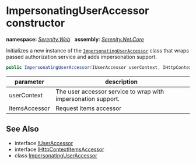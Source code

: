 # ImpersonatingUserAccessor constructor
**namespace:** *[Serenity.Web](../../README.md#serenity.web-namespace)*   **assembly**: *[Serenity.Net.Core](../../README.md)*

Initializes a new instance of the [`ImpersonatingUserAccessor`](../ImpersonatingUserAccessor.md) class that wraps passed authorization service and adds impersonation support.

```csharp
public ImpersonatingUserAccessor(IUserAccessor userContext, IHttpContextItemsAccessor itemsAccessor)
```

| parameter | description |
| --- | --- |
| userContext | The user accessor service to wrap with impersonation support. |
| itemsAccessor | Request items accessor |

## See Also

* interface [IUserAccessor](../../Serenity.Abstractions/IUserAccessor.md)
* interface [IHttpContextItemsAccessor](../../Serenity.Abstractions/IHttpContextItemsAccessor.md)
* class [ImpersonatingUserAccessor](../ImpersonatingUserAccessor.md)